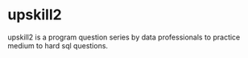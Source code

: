 # upskill2
upskill2 is a program question series by data professionals to practice medium to hard sql questions.
